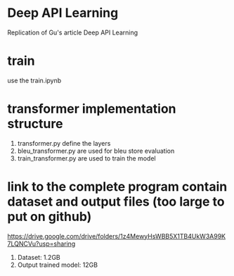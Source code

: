 # Deep API Learning
Replication of Gu's article Deep API Learning

# train
use the train.ipynb


# transformer implementation structure 
1. transformer.py define the layers
2. bleu_transformer.py are used for bleu store evaluation
3. train_transformer.py are used to train the model

# link to the complete program contain dataset and output files (too large to put on github)
https://drive.google.com/drive/folders/1z4MewyHsWBB5X1TB4UkW3A99K7LQNCVu?usp=sharing

1. Dataset: 1.2GB
2. Output trained model: 12GB
